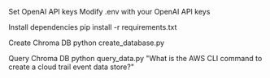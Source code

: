 Set OpenAI API keys 
Modify .env with your OpenAI API keys

Install dependencies
pip install -r requirements.txt

Create Chroma DB
python create_database.py

Query Chroma DB
python query_data.py "What is the AWS CLI command to create a cloud trail event data store?"
